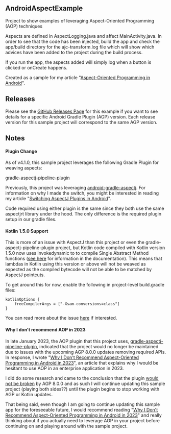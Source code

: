 ## AndroidAspectExample
Project to show examples of leveraging Aspect-Oriented Programming (AOP) techniques

Aspects are defined in AspectLogging.java and affect MainActivity.java. 
In order to see that the code has been injected, build the app and check the app/build directory for the 
ajc-transform.log file which will show which advices have been added to the project during the build process.

If you run the app, the aspects added will simply log when a button is clicked or onCreate happens.

Created as a sample for my article "[Aspect-Oriented Programming in Android]".

## Releases
Please see the [GitHub Releases Page]
for this example if you want to see details for a specific Android Gradle Plugin (AGP) version.
Each release version for this sample project will correspond to the same AGP version.

## Notes

#### Plugin Change

As of v4.1.0, this sample project leverages the following Gradle Plugin for weaving aspects:

[gradle-aspectj-pipeline-plugin]

Previously, this project was leveraging [android-gradle-aspectj].
For information on why I made the switch, you might be interested in reading my article "[Switching AspectJ Plugins in Android]".

Code required using either plugin is the same since they both use the same aspectjrt library under the hood. The only difference is the required plugin setup in our gradle files.

#### Kotlin 1.5.0 Support

This is more of an issue with AspectJ than this project or even the gradle-aspectj-pipeline-plugin project, but Kotlin code compiled with Kotlin version 1.5.0 now uses invokedynamic to to compile Single Abstract Method functions ([see here] for information in the documentation). This means that lambdas in Kotlin using this version or above will not be weaved as expected as the compiled bytecode will not be able to be matched by AspectJ pointcuts.

To get around this for now, enable the following in project-level build.gradle files:  
```
kotlinOptions {
    freeCompilerArgs = ["-Xsam-conversions=class"]
}
```

You can read more about the issue [here] if interested.

#### Why I don't recommend AOP in 2023

In late January 2023, the AOP plugin that this project uses, [gradle-aspectj-pipeline-plugin], indicated
that the project would no longer be maintained due to issues with the upcoming AGP 8.0.0 updates removing
required APIs. In response, I wrote "[Why I Don't Recommend Aspect-Oriented Programming in Android in 2023]",
an article that explains why I would be hesitant to use AOP in an enterprise application in 2023.

I did do some research and came to the conclusion that the plugin [would not be broken] by AGP 8.0.0
and as such I will continue updating this sample project (playing both sides??) until the plugin
begins to stop working with AGP or Kotlin updates. 

That being said, even though I am going to continue updating this sample app for the foreseeable future,
I would recommend reading "[Why I Don't Recommend Aspect-Oriented Programming in Android in 2023]"
and really thinking about if you actually need to leverage AOP in your project before continuing on
and playing around with the sample project.


[Aspect-Oriented Programming in Android]: https://jdvp.me/articles/AOP-in-Android
[GitHub Releases Page]: https://github.com/jdvp/AndroidAspectExample/releases
[gradle-aspectj-pipeline-plugin]: https://github.com/Ibotta/gradle-aspectj-pipeline-plugin
[android-gradle-aspectj]: https://github.com/Archinamon/android-gradle-aspectj
[Switching AspectJ Plugins in Android]: https://jdvp.me/articles/Switching-AspectJ-Plugins-Android
[see here]: https://kotlinlang.org/docs/whatsnew15.html#sam-adapters-via-invokedynamic
[here]: https://github.com/Ibotta/gradle-aspectj-pipeline-plugin/issues/8
[Why I Don't Recommend Aspect-Oriented Programming in Android in 2023]: https://jdvp.me/articles/AOP-in-Android-2023
[would not be broken]: https://github.com/Ibotta/gradle-aspectj-pipeline-plugin/issues/34